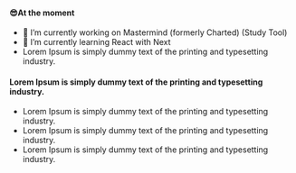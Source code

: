 <h4>😎At the moment</h4>
<ul>
  <li>🔭 I’m currently working on Mastermind (formerly Charted) (Study Tool)</li>
  <li>🌱 I’m currently learning React with Next</li>
  <li>Lorem Ipsum is simply dummy text of the printing and typesetting industry.</li>
</ul>
<h4>Lorem Ipsum is simply dummy text of the printing and typesetting industry.</h4>
<ul>
  <li>Lorem Ipsum is simply dummy text of the printing and typesetting industry.</li>
  <li>Lorem Ipsum is simply dummy text of the printing and typesetting industry.</li>
  <li>Lorem Ipsum is simply dummy text of the printing and typesetting industry.</li>
</ul>
